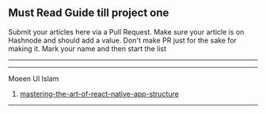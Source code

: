## Must Read Guide till project one

Submit your articles here via a Pull Request. Make sure your article is on Hashnode and should add a value. Don't make PR just for the sake for making it.
Mark your name and then start the list

---

---
Moeen Ul Islam
1. [mastering-the-art-of-react-native-app-structure](https://moeen.hashnode.dev/mastering-the-art-of-react-native-app-structure)

---
